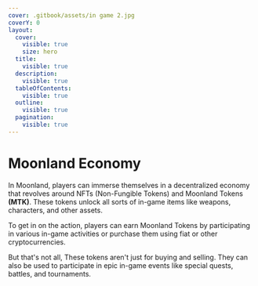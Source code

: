 ```yaml
---
cover: .gitbook/assets/in game 2.jpg
coverY: 0
layout:
  cover:
    visible: true
    size: hero
  title:
    visible: true
  description:
    visible: true
  tableOfContents:
    visible: true
  outline:
    visible: true
  pagination:
    visible: true
---
```


# Moonland Economy

In Moonland, players can immerse themselves in a decentralized economy that revolves around NFTs (Non-Fungible Tokens) and Moonland Tokens **(MTK)**. These tokens unlock all sorts of in-game items like weapons, characters, and other assets.&#x20;

To get in on the action, players can earn Moonland Tokens by participating in various in-game activities or purchase them using fiat or other cryptocurrencies.&#x20;

But that's not all, These tokens aren't just for buying and selling. They can also be used to participate in epic in-game events like special quests, battles, and tournaments.
